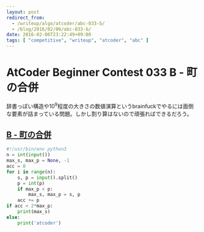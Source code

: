 ```yaml
---
layout: post
redirect_from:
  - /writeup/algo/atcoder/abc-033-b/
  - /blog/2016/02/06/abc-033-b/
date: 2016-02-06T23:22:49+09:00
tags: [ "competitive", "writeup", "atcoder", "abc" ]
---
```


# AtCoder Beginner Contest 033 B - 町の合併

辞書っぽい構造や$10^9$程度の大きさの数値演算というbrainfuckでやるには面倒な要素が詰まっている問題。しかし割り算はないので頑張ればできるだろう。

## [B - 町の合併](https://beta.atcoder.jp/contests/abc033/tasks/abc033_b)

``` python
#!/usr/bin/env python3
n = int(input())
max_s, max_p = None, -1
acc = 0
for i in range(n):
    s, p = input().split()
    p = int(p)
    if max_p < p:
        max_s, max_p = s, p
    acc += p
if acc < 2*max_p:
    print(max_s)
else:
    print('atcoder')
```
